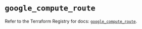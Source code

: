 # `google_compute_route`

Refer to the Terraform Registry for docs: [`google_compute_route`](https://registry.terraform.io/providers/hashicorp/google/5.15.0/docs/resources/compute_route).
